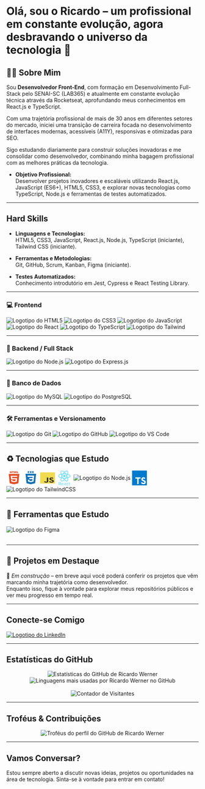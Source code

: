 # Olá, sou o Ricardo – um profissional em constante evolução, agora desbravando o universo da tecnologia 👋

## 🙋‍♂️ Sobre Mim

Sou **Desenvolvedor Front-End**, com formação em Desenvolvimento Full-Stack pelo SENAI-SC (LAB365) e atualmente em constante evolução técnica através da Rocketseat, aprofundando meus conhecimentos em React.js e TypeScript.

Com uma trajetória profissional de mais de 30 anos em diferentes setores do mercado, iniciei uma transição de carreira focada no desenvolvimento de interfaces modernas, acessíveis (A11Y), responsivas e otimizadas para SEO.

Sigo estudando diariamente para construir soluções inovadoras e me consolidar como desenvolvedor, combinando minha bagagem profissional com as melhores práticas da tecnologia.

- **Objetivo Profissional:**  
  Desenvolver projetos inovadores e escaláveis utilizando React.js, JavaScript (ES6+), HTML5, CSS3, e explorar novas tecnologias como TypeScript, Node.js e ferramentas de testes automatizados.

---

## Hard Skills

- **Linguagens e Tecnologias:**  
  HTML5, CSS3, JavaScript, React.js, Node.js, TypeScript (iniciante), Tailwind CSS (iniciante).

- **Ferramentas e Metodologias:**  
  Git, GitHub, Scrum, Kanban, Figma (iniciante).

- **Testes Automatizados:**  
  Conhecimento introdutório em Jest, Cypress e React Testing Library.

---

### 💻 Frontend
![Logotipo do HTML5](https://img.shields.io/badge/HTML5-e34c26?style=for-the-badge&logo=html5&logoColor=white)
![Logotipo do CSS3](https://img.shields.io/badge/CSS3-1572b6?style=for-the-badge&logo=css3&logoColor=white)
![Logotipo do JavaScript](https://img.shields.io/badge/JavaScript-f7df1e?style=for-the-badge&logo=javascript&logoColor=black)
![Logotipo do React](https://img.shields.io/badge/React-20232a?style=for-the-badge&logo=react&logoColor=61dafb)
![Logotipo do TypeScript](https://img.shields.io/badge/TypeScript-3178c6?style=for-the-badge&logo=typescript&logoColor=white)
![Logotipo do Tailwind](https://img.shields.io/badge/Tailwind%20CSS-06B6D4.svg?style=for-the-badge&logo=Tailwind-CSS&logoColor=white)

---

### 🧩 Backend / Full Stack
![Logotipo do Node.js](https://img.shields.io/badge/Node.js-339933?style=for-the-badge&logo=nodedotjs&logoColor=white)
![Logotipo do Express.js](https://img.shields.io/badge/Express.js-000000?style=for-the-badge&logo=express&logoColor=white)

---

### 🧮 Banco de Dados
![Logotipo do MySQL](https://img.shields.io/badge/MySQL-00758F?style=for-the-badge&logo=mysql&logoColor=white)
![Logotipo do PostgreSQL](https://img.shields.io/badge/PostgreSQL-4169E1?style=for-the-badge&logo=postgresql&logoColor=white)

---

### 🛠️ Ferramentas e Versionamento
![Logotipo do Git](https://img.shields.io/badge/Git-F05032?style=for-the-badge&logo=git&logoColor=white)
![Logotipo do GitHub](https://img.shields.io/badge/GitHub-181717?style=for-the-badge&logo=github&logoColor=white)
![Logotipo do VS Code](https://img.shields.io/badge/VS_Code-007ACC?style=for-the-badge&logo=visualstudiocode&logoColor=white)

---

## ♻️ Tecnologias que Estudo

<div style="display: inline-block">
  <img align="center" alt="Logotipo do HTML5" height="35" width="40" src="https://raw.githubusercontent.com/devicons/devicon/1119b9f84c0290e0f0b38982099a2bd027a48bf1/icons/html5/html5-plain-wordmark.svg">
  <img align="center" alt="Logotipo do CSS3" height="35" width="40" src="https://raw.githubusercontent.com/devicons/devicon/1119b9f84c0290e0f0b38982099a2bd027a48bf1/icons/css3/css3-plain-wordmark.svg">
  <img align="center" alt="Logotipo do JavaScript" height="30" width="40" src="https://raw.githubusercontent.com/devicons/devicon/1119b9f84c0290e0f0b38982099a2bd027a48bf1/icons/javascript/javascript-original.svg">
  <img align="center" alt="Logotipo do React.js" height="40" width="40" src="https://raw.githubusercontent.com/devicons/devicon/1119b9f84c0290e0f0b38982099a2bd027a48bf1/icons/react/react-original-wordmark.svg">
  <img align="center" alt="Logotipo do Node.js" height="40" width="40" src="https://icon-library.com/images/node-js-icon/node-js-icon-11.jpg">
  <img align="center" alt="Logotipo do TypeScript" height="40" width="40" src="https://raw.githubusercontent.com/devicons/devicon/master/icons/typescript/typescript-original.svg">
  <img align="center" alt="Logotipo do TailwindCSS" height="100" width="100" src="https://cdn.jsdelivr.net/gh/devicons/devicon@latest/icons/tailwindcss/tailwindcss-original-wordmark.svg" />
</div>

---

## 🧰 Ferramentas que Estudo

<div style="display: inline-block">
    <img align="center" alt="Logotipo do Figma" height="40" width="40" src="https://cdn.jsdelivr.net/gh/devicons/devicon@latest/icons/figma/figma-original.svg">
  <br>
  <br>
</div>

---

## 📂	 Projetos em Destaque

🚧 *Em construção* – em breve aqui você poderá conferir os projetos que vêm marcando minha trajetória como desenvolvedor.  
Enquanto isso, fique à vontade para explorar meus repositórios públicos e ver meu progresso em tempo real.

---

## Conecte-se Comigo

[![Logotipo do LinkedIn](https://img.shields.io/badge/-LinkedIn-%230077B5?style=for-the-badge&logo=linkedin&logoColor=white)](https://www.linkedin.com/in/ricardo-werner)

---

## Estatísticas do GitHub

<div align="center">
  <img height="200" src="https://github-readme-stats.vercel.app/api?username=ricardo-werner&show_icons=true&theme=moltack&include_all_commits=true&count_private=true" alt="Estatísticas do GitHub de Ricardo Werner" />
  <img height="200" src="https://github-readme-stats.vercel.app/api/top-langs?username=ricardo-werner&locale=pt-br&hide_title=false&layout=compact&card_width=320&langs_count=10&theme=codeSTACKr&hide_border=false&order=2" alt="Linguagens mais usadas por Ricardo Werner no GitHub" />
  <br />
  <br />
  <img height="45" src="https://komarev.com/ghpvc/?username=ricardo-werner&color=blue" alt="Contador de Visitantes" />
</div>

---

## Troféus & Contribuições

<div align="center">
  <img src="https://github-profile-trophy.vercel.app/?username=ricardo-werner&theme=onedark" alt="Troféus do perfil do GitHub de Ricardo Werner" />
</div>

---

## Vamos Conversar?

Estou sempre aberto a discutir novas ideias, projetos ou oportunidades na área de tecnologia. Sinta-se à vontade para entrar em contato!
